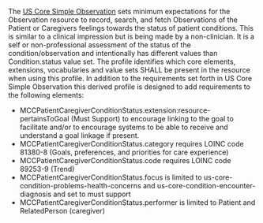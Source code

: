 The [US Core Simple Observation](http://hl7.org/fhir/us/core/STU6.1/StructureDefinition-us-core-simple-observation.html) sets minimum expectations for the Observation resource to record, search, and fetch Observations of the Patient or Caregivers feelings towards the status of patient conditions. This is similar to a clinical impression but is being made by a non-clinician. It is a self or non-professional assessment of the status of the condition/observation and intentionally has different values than Condition.status value set. The profile identifies which core elements, extensions, vocabularies and value sets SHALL be present in the resource when using this profile. In addition to the requirements set forth in US Core Simple Observation this derived profile is designed to add requirements to the following elements:

* MCCPatientCaregiverConditionStatus.extension:resource-pertainsToGoal (Must Support) to encourage linking to the goal to facilitate and/or to encourage systems to be able to receive and understand a goal linkage if present.
* MCCPatientCaregiverConditionStatus.category requires LOINC code 81380-8 (Goals, preferences, and priorities for care experience)
* MCCPatientCaregiverConditionStatus.code requires LOINC code 89253-9 (Trend) 
* MCCPatientCaregiverConditionStatus.focus is limited to us-core-condition-problems-health-concerns and us-core-condition-encounter-diagnosis and set to must support
* MCCPatientCaregiverConditionStatus.performer is limited to Patient and RelatedPerson (caregiver)
